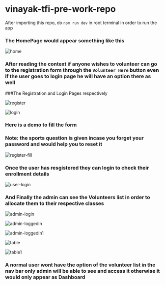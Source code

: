 # vinayak-tfi-pre-work-repo
After importing this repo, do `npm run dev` in root terminal in order to run the app

### The HomePage would appear something like this

![home](https://github.com/vinnu9112/vinayak-tfi-pre-work-repo/assets/111413210/8da1dc18-d9bd-4d68-880f-9f276d2cba10)

### After reading the context if anyone wishes to volunteer can go to the registration form through the `Volunteer Here` button even if the user goes to login page he will have an option there as well 
###The Registration and Login Pages respectively

![register](https://github.com/vinnu9112/vinayak-tfi-pre-work-repo/assets/111413210/b8d55ebd-160a-4d9f-8694-32f7cf4b11fc)


![login](https://github.com/vinnu9112/vinayak-tfi-pre-work-repo/assets/111413210/87725ad8-8aed-4199-a02b-703356fa4e10)

### Here is a demo to fill the form
### Note: the sports question is given incase you forget your password and would help you to reset it

![register-fill](https://github.com/vinnu9112/vinayak-tfi-pre-work-repo/assets/111413210/9870601c-4b05-4034-b5b9-1ab22d157776)


### Once the user has resgistered they can login to check their enrollment details

![user-login](https://github.com/vinnu9112/vinayak-tfi-pre-work-repo/assets/111413210/7b57ba13-3b70-4be6-8ec6-7dff97c61762)


### And Finally the admin can see the Volunteers list in order to allocate them to their respective classes

![admin-login](https://github.com/vinnu9112/vinayak-tfi-pre-work-repo/assets/111413210/65d9d106-44bc-4f75-b7dd-7446c9384dd8)


![admin-loggedin](https://github.com/vinnu9112/vinayak-tfi-pre-work-repo/assets/111413210/340a9130-2cce-4b0c-b3e1-5b4b80fb201e)


![admin-loggedin1](https://github.com/vinnu9112/vinayak-tfi-pre-work-repo/assets/111413210/a61b5165-60cc-44f3-89bd-f60a52784b15)


![table](https://github.com/vinnu9112/vinayak-tfi-pre-work-repo/assets/111413210/282794c1-239f-4994-8b81-b333a9d57b6c)


![table1](https://github.com/vinnu9112/vinayak-tfi-pre-work-repo/assets/111413210/72e09a5f-2c57-4fc3-809f-a99b7ccefbe6)

### A normal user wont have the option of the volunteer list in the nav bar only admin will be able to see and access it otherwise it would only appear as Dashboard
